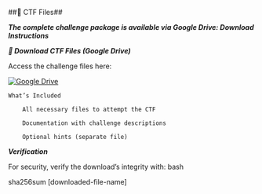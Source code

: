 ##📂 CTF Files##

***The complete challenge package is available via Google Drive:
Download Instructions***

***🔗 Download CTF Files (Google Drive)***

Access the challenge files here:  

[![Google Drive](https://img.shields.io/badge/Google_Drive-4285F4?style=for-the-badge&logo=googledrive&logoColor=white)](https://drive.google.com/file/d/1qmSTWjXgdth26Euc7TPKNIfBTSo9tKri/view?usp=sharing)

```
What’s Included

    All necessary files to attempt the CTF

    Documentation with challenge descriptions

    Optional hints (separate file)
```
***Verification***

For security, verify the download’s integrity with:
bash

sha256sum [downloaded-file-name]
